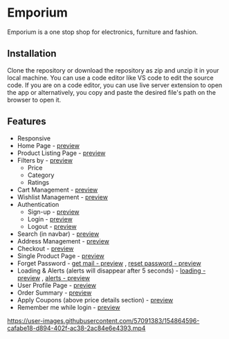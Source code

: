 # Emporium

Emporium is a one stop shop for electronics, furniture and fashion.

## Installation

Clone the repository or download the repository as zip and unzip it in your local machine. You can use a code editor like VS code to edit the source code. If you are on a code editor, you can use live server extension to open the app or alternatively, you copy and paste the desired file's path on the browser to open it.

## Features

 - Responsive
 - Home Page - [preview](https://e-com-pages.netlify.app/)
 - Product Listing Page - [preview](https://e-com-pages.netlify.app/pages/product/product.html)
 - Filters by - [preview](https://e-com-pages.netlify.app/pages/product/product.html)
    - Price
    - Category
    - Ratings
 - Cart Management - [preview](https://e-com-pages.netlify.app/pages/cart/cart.html)
 - Wishlist Management - [preview](https://e-com-pages.netlify.app/pages/wishlist/wishlist.html)
 - Authentication
    - Sign-up - [preview](https://e-com-pages.netlify.app/pages/authentication/signup.html)
    - Login - [preview](https://e-com-pages.netlify.app/pages/authentication/signin.html)
    - Logout - [preview](https://e-com-pages.netlify.app/pages/authentication/signout.html)
 - Search (in navbar) - [preview](https://e-com-pages.netlify.app/)
 - Address Management - [preview](https://e-com-pages.netlify.app/pages/address-management/address-management.html)
 - Checkout - [preview](https://e-com-pages.netlify.app/pages/checkout/checkout.html)
 - Single Product Page - [preview](https://e-com-pages.netlify.app/pages/single-product/single-product.html)
 - Forget Password - [get mail - preview](https://e-com-pages.netlify.app/pages/forgot-password/get-mail.html) , [reset password - preview](https://e-com-pages.netlify.app/pages/forgot-password/reset-password.html)
 - Loading & Alerts (alerts will disappear after 5 seconds) - [loading - preview](https://e-com-pages.netlify.app/pages/loading-and-alerts/loading.html) , [alerts - preview](https://e-com-pages.netlify.app/pages/loading-and-alerts/alerts.html)
 - User Profile Page - [preview](https://e-com-pages.netlify.app/pages/profile/profile.html)
 - Order Summary - [preview](https://e-com-pages.netlify.app/pages/order-summary/order-summary.html)
 - Apply Coupons (above price details section) - [preview](https://e-com-pages.netlify.app/pages/checkout/checkout.html)
 - Remember me while login - [preview](https://e-com-pages.netlify.app/pages/authentication/signin.html)

https://user-images.githubusercontent.com/57091383/154864596-cafabe18-d894-402f-ac38-2ac84e6e4393.mp4


